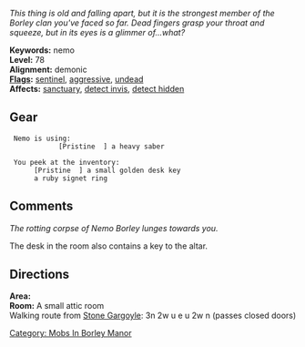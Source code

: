 *This thing is old and falling apart, but it is the strongest member of
the Borley clan you've faced so far. Dead fingers grasp your throat and
squeeze, but in its eyes is a glimmer of...what?*

**Keywords:** nemo  
**Level:** 78  
**Alignment:** demonic  
**[Flags](:Category:_Mob_Types.md "wikilink"):**
[sentinel](Sentinel_Mobs.md "wikilink"),
[aggressive](Aggressive_Mobs.md "wikilink"),
[undead](Undead_Mobs.md "wikilink")  
**Affects:** [sanctuary](Sanctuary.md "wikilink"), [detect
invis](Detect_Invis.md "wikilink"), [detect
hidden](Detect_Hidden.md "wikilink")

## Gear

` Nemo is using:`  
` `<wielded>`           [Pristine  ] a heavy saber`  
` `  
` You peek at the inventory:`  
`      [Pristine  ] a small golden desk key`  
`      a ruby signet ring`

## Comments

*The rotting corpse of Nemo Borley lunges towards you.*

The desk in the room also contains a key to the altar.

## Directions

**Area:**   
**Room:** A small attic room  
Walking route from [Stone Gargoyle](Stone_Gargoyle "wikilink"): 3n 2w u
e u 2w n (passes closed doors)

[Category: Mobs In Borley
Manor](Category:_Mobs_In_Borley_Manor "wikilink")
